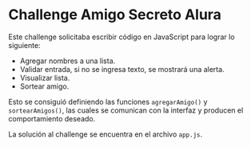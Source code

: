 # Challenge Amigo Secreto Alura

Este challenge solicitaba escribir código en JavaScript para lograr lo siguiente:
* Agregar nombres a una lista.
* Validar entrada, si no se ingresa texto, se mostrará una alerta.
* Visualizar lista.
* Sortear amigo.

Esto se consiguió definiendo las funciones `agregarAmigo()` y `sortearAmigos()`, las cuales se comunican con la interfaz y producen el comportamiento deseado.

La solución al challenge se encuentra en el archivo `app.js`.